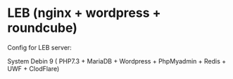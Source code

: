 # LEB (nginx + wordpress + roundcube)
Config for LEB server:

System Debin 9 ( PHP7.3 + MariaDB + Wordpress + PhpMyadmin + Redis + UWF + ClodFlare)



